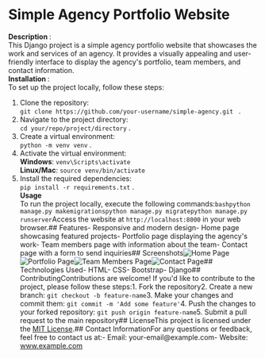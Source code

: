# Simple Agency Portfolio Website

<strong> Description </strong> :<br> 
This Django project is a simple agency portfolio website that showcases the work and services of an agency. It provides a visually appealing and user-friendly interface to display the agency's portfolio, team members, and contact information. <br>
<strong> Installation </strong> : <br>
To set up the project locally, follow these steps: <br>
1. Clone the repository: <br>
   `git clone https://github.com/your-username/simple-agency.git ` .<br> 
2. Navigate to the project directory: <br>
`cd your/repo/project/directory` .<br> 
3. Create a virtual environment: <br>
`python -m venv venv` .<br> 
4. Activate the virtual environment: <br>
<strong>Windows</strong>: `venv\Scripts\activate`  <br>
<strong>Linux/Mac</strong>: `source venv/bin/activate` <br>
5. Install the required dependencies: <br>
`pip install -r requirements.txt` . <br>
<strong> Usage </strong> <br>
To run the project locally, execute the following commands:```bashpython manage.py makemigrationspython manage.py migratepython manage.py runserver```Access the website at `http://localhost:8000` in your web browser.## Features- Responsive and modern design- Home page showcasing featured projects- Portfolio page displaying the agency's work- Team members page with information about the team- Contact page with a form to send inquiries## Screenshots![Home Page]()![Portfolio Page]()![Team Members Page]()![Contact Page]()## Technologies Used- HTML- CSS- Bootstrap- Django## ContributingContributions are welcome! If you'd like to contribute to the project, please follow these steps:1. Fork the repository2. Create a new branch: `git checkout -b feature-name`3. Make your changes and commit them: `git commit -m 'Add some feature'`4. Push the changes to your forked repository: `git push origin feature-name`5. Submit a pull request to the main repository## LicenseThis project is licensed under the [MIT License](LICENSE).## Contact InformationFor any questions or feedback, feel free to contact us at:- Email: your-email@example.com- Website: www.example.com
